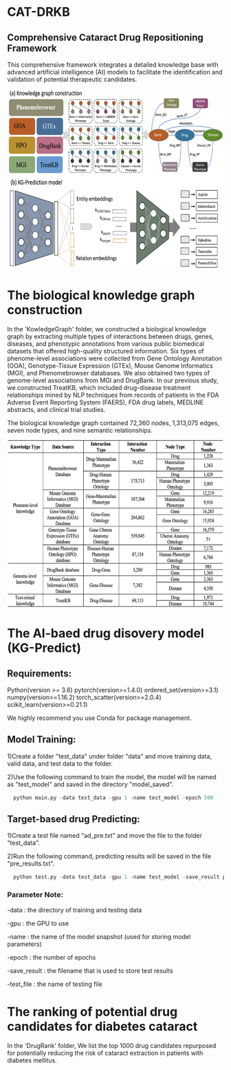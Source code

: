 # CAT-DRKB
## Comprehensive Cataract Drug Repositioning Framework

This comprehensive framework integrates a detailed knowledge base with advanced artificial intelligence (AI) models to facilitate the identification and validation of potential therapeutic candidates.

<img src="https://github.com/zhenxianggao/CAT-DRKB/blob/main/Image/Drug%20repurposing%20framework.jpg" width="650" height="420">


# The biological knowledge graph construction

In the 'KowledgeGraph' folder, we constructed a biological knowledge graph by extracting multiple types of interactions between drugs, genes, diseases, and phenotypic annotations from various public biomedical datasets that offered high-quality structured information. Six types of phenome-level associations were collected from Gene Ontology Annotation (GOA), Genotype-Tissue Expression (GTEx), Mouse Genome Informatics (MGI), and Phenomebrowser databases. We also obtained two types of genome-level associations from MGI and DrugBank. In our
previous study, we constructed TreatKB, which included drug-disease treatment relationships mined by NLP techniques from records of patients in the FDA Adverse Event Reporting System (FAERS), FDA drug labels, MEDLINE abstracts, and clinical trial studies.

The biological knowledge graph contained 72,360 nodes, 1,313,075 edges, seven node types, and nine semantic relationships. 

<img src="https://github.com/zhenxianggao/CAT-DRKB/blob/main/Image/Knowledge%20graph%20data%20source.jpg" width="650" height="390">


# The AI-baed drug disovery model (KG-Predict)

## Requirements:
Python(version >= 3.6)
pytorch(version>=1.4.0)
ordered_set(version>=3.1)
numpy(version>=1.16.2)
torch_scatter(version>=2.0.4)
scikit_learn(version>=0.21.1)

We highly recommend you use Conda for package management.


## Model Training:
1)Create a folder "test_data" under folder "data" and move training data, valid data, and test data to the folder. 

2)Use the following command to train the model, the model will be named as "test_model" and saved in the directory "model_saved".
```python
  python main.py -data test_data -gpu 1 -name test_model -epoch 500
```

## Target-based drug Predicting:
1)Create a test file named "ad_pre.txt" and move the file to the folder "test_data".

2)Run the following command, predicting results will be saved in the file "pre_results.txt".
```python
  python test.py -data test_data -gpu 1 -name test_model -save_result pre_results.txt -test_file ad_pre.txt
```

### Parameter Note:

-data : the directory of training and testing data

-gpu : the GPU to use

-name : the name of the model snapshot (used for storing model parameters)

-epoch : the number of epochs

-save_result : the filename that is used to store test results

-test_file : the name of testing file


# The ranking of potential drug candidates for diabetes cataract

In the 'DrugRank' folder, We list the top 1000 drug candidates repurposed for potentially reducing the risk of cataract extraction in patients with diabetes mellitus.
